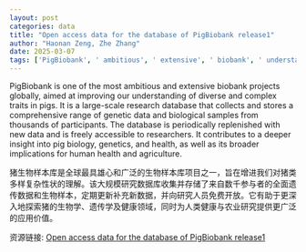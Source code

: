 ```yaml
---
layout: post
categories: data
title: "Open access data for the database of PigBiobank release1"
author: "Haonan Zeng, Zhe Zhang"
date: 2025-03-07
tags: ['PigBiobank', ' ambitious', ' extensive', ' biobank', ' understanding', ' traits', ' pigs', ' large-scale', ' research', ' database', ' genetic data', ' biological samples', ' participants', ' replenished', ' freely accessible', ' researchers', ' pig biology', ' genetics', ' health', ' human health', ' agriculture']
---
```


PigBiobank is one of the most ambitious and extensive biobank projects globally, aimed at improving our understanding of diverse and complex traits in pigs. It is a large-scale research database that collects and stores a comprehensive range of genetic data and biological samples from thousands of participants. The database is periodically replenished with new data and is freely accessible to researchers. It contributes to a deeper insight into pig biology, genetics, and health, as well as its broader implications for human health and agriculture.

猪生物样本库是全球最具雄心和广泛的生物样本库项目之一，旨在增进我们对猪类多样复杂性状的理解。该大规模研究数据库收集并存储了来自数千参与者的全面遗传数据和生物样本，定期更新补充新数据，并向研究人员免费开放。它有助于更深入地探索猪的生物学、遗传学及健康领域，同时为人类健康与农业研究提供更广泛的应用价值。

资源链接: [Open access data for the database of PigBiobank release1](https://doi.org/10.57760/sciencedb.10222)
